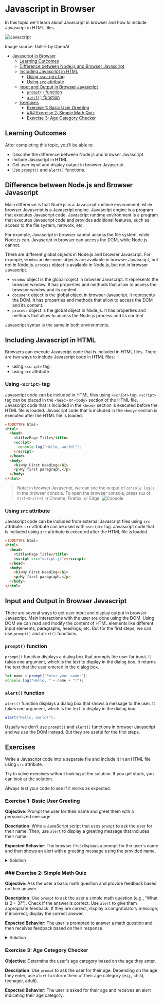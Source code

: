 # Javascript in Browser

In this topic we'll learn about Javascript in browser and how to include Javascript in HTML files.

![Javascript](JavaScript.webp)

Image source: Dall-E by OpenAI

- [Javascript in Browser](#javascript-in-browser)
  - [Learning Outcomes](#learning-outcomes)
  - [Difference between Node.js and Browser Javascript](#difference-between-nodejs-and-browser-javascript)
  - [Including Javascript in HTML](#including-javascript-in-html)
    - [Using `<script>` tag](#using-script-tag)
    - [Using `src` attribute](#using-src-attribute)
  - [Input and Output in Browser Javascript](#input-and-output-in-browser-javascript)
    - [`prompt()` function](#prompt-function)
    - [`alert()` function](#alert-function)
  - [Exercises](#exercises)
    - [Exercise 1: Basic User Greeting](#exercise-1-basic-user-greeting)
    - [### Exercise 2: Simple Math Quiz](#-exercise-2-simple-math-quiz)
    - [Exercise 3: Age Category Checker](#exercise-3-age-category-checker)

## Learning Outcomes

After completing this topic, you'll be able to:

- Describe the difference between Node.js and browser Javascript.
- Include Javascript in HTML.
- Get user input and display output in browser Javascript.
- Use `prompt()` and `alert()` functions.

## Difference between Node.js and Browser Javascript

Main difference is that Node.js is a Javascript runtime environment, while browser Javascript is a Javascript engine. Javascript engine is a program that executes Javascript code. Javascript runtime environment is a program that executes Javascript code and provides additional features, such as access to the file system, network, etc.

For example, Javascript in browser cannot access the file system, while Node.js can. Javascript in browser can access the DOM, while Node.js cannot.

There are different global objects in Node.js and browser Javascript. For example, `window` an `document` objects are available in browser Javascript, but not in Node.js. `process` object is available in Node.js, but not in browser Javascript.

- `window` object is the global object in browser Javascript. It represents the browser window. It has properties and methods that allow to access the browser window and its content.
- `document` object is the global object in browser Javascript. It represents the DOM. It has properties and methods that allow to access the DOM and its content.
- `process` object is the global object in Node.js. It has properties and methods that allow to access the Node.js process and its content.

Javascript syntax is the same in both environments.

## Including Javascript in HTML

Browsers can execute Javascript code that is included in HTML files. There are two ways to include Javascript code in HTML files:

- using `<script>` tag;
- using `src` attribute.

### Using `<script>` tag

Javascript code can be included in HTML files using `<script>` tag. `<script>` tag can be placed in the `<head>` or `<body>` section of the HTML file. Javascript code that is included in the `<head>` section is executed before the HTML file is loaded. Javascript code that is included in the `<body>` section is executed after the HTML file is loaded.

```html
<!DOCTYPE html>
<html>
  <head>
    <title>Page Title</title>
    <script>
      console.log("Hello, world!");
    </script>
  </head>
  <body>
    <h1>My First Heading</h1>
    <p>My first paragraph.</p>
  </body>
</html>
```

> Note: in browser Javascript, we can see the output of `console.log()` in the browser console. To open the browser console, press `F12` or `Ctrl+Shift+I` in Chrome, Firefox, or Edge.
> ![Console](Console.png)

### Using `src` attribute

Javascript code can be included from external Javascript files using `src` attribute. `src` attribute can be used with `<script>` tag. Javascript code that is included using `src` attribute is executed after the HTML file is loaded.

```html
<!DOCTYPE html>
<html>
  <head>
    <title>Page Title</title>
    <script src="script.js"></script>
  </head>
  <body>
    <h1>My First Heading</h1>
    <p>My first paragraph.</p>
  </body>
</html>
```

## Input and Output in Browser Javascript

There are several ways to get user input and display output in browser Javascript. Main interactions with the user are done using the DOM. Using DOM we can read and modify the content of HTML elements like different input elements, paragraphs, headings, etc. But for the first steps, we can use `prompt()` and `alert()` functions.

### `prompt()` function

`prompt()` function displays a dialog box that prompts the user for input. It takes one argument, which is the text to display in the dialog box. It returns the text that the user entered in the dialog box.

```js
let name = prompt("Enter your name:");
console.log("Hello, " + name + "!");
```

### `alert()` function

`alert()` function displays a dialog box that shows a message to the user. It takes one argument, which is the text to display in the dialog box.

```js
alert("Hello, world!");
```

Usually we don't use `prompt()` and `alert()` functions in browser Javascript and we use the DOM instead. But they are useful for the first steps.

## Exercises

Write a Javascript code into a separate file and include it in an HTML file using `src` attribute.

Try to solve exercises without looking at the solution. If you get stuck, you can look at the solution.

Always test your code to see if it works as expected.

### Exercise 1: Basic User Greeting

**Objective**: Prompt the user for their name and greet them with a personalized message.

**Description**: Write a JavaScript script that uses `prompt` to ask the user for their name. Then, use `alert` to display a greeting message that includes their name.

**Expected Behavior**: The browser first displays a prompt for the user's name and then shows an alert with a greeting message using the provided name.

<details>

<summary>Solution</summary>
`app.js`:

```js
// Use prompt to ask the user's name and store it in a variable
const userName = prompt("What is Your name?");

// Use alert to display a greeting message
alert(`Hello, ${userName}!`);
```

`index.html`:

```html
<!DOCTYPE html>
<html>
  <head>
    <title>Greeting page</title>
    <script src="app.js"></script>
  </head>
  <body>
    <h1>This is greeting page</h1>
  </body>
</html>
```

![Prompt and Alert](PromptAndAlert.gif)

</details>

### ### Exercise 2: Simple Math Quiz

**Objective**: Ask the user a basic math question and provide feedback based on their answer.

**Description**: Use `prompt` to ask the user a simple math question (e.g., "What is 2 + 3?"). Check if the answer is correct. Use `alert` to give them appropriate feedback. If they are correct, display a congratulatory message; if incorrect, display the correct answer.

**Expected Behavior**: The user is prompted to answer a math question and then receives feedback based on their response.

<details>
<summary>Solution</summary>

`app.js`:

```js
// Ask a simple math question
const userAnswer = prompt("What is 2 + 3?");

// Check the answer and provide feedback
if (parseInt(userAnswer) === 5) {
  alert("Correct! Well done.");
} else {
  alert("Incorrect. The correct answer is 5.");
}
```

> Note: `parseInt()` function converts a string to an integer. For example, `parseInt('5')` returns `5`. We should use `parseInt()` function because `prompt()` function returns a string.

`index.html`:

```html
<!DOCTYPE html>
<html>
  <head>
    <title>Math Quiz</title>
    <script src="app.js"></script>
  </head>
  <body>
    <h1>This is math quiz</h1>
  </body>
</html>
```

</details>

### Exercise 3: Age Category Checker

**Objective**: Determine the user's age category based on the age they enter.

**Description**: Use `prompt` to ask the user for their age. Depending on the age they enter, use `alert` to inform them of their age category (e.g., child, teenager, adult).

**Expected Behavior**: The user is asked for their age and receives an alert indicating their age category.
